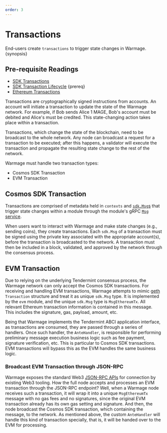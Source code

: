 ```yaml
---
order: 3
---
```


# Transactions

End-users create `transactions` to trigger state changes in Warmage. {synopsis}

## Pre-requisite Readings

- [SDK Transactions](https://docs.cosmos.network/master/core/transactions.html)
- [SDK Transaction Lifecycle](https://docs.cosmos.network/master/basics/tx-lifecycle.html) {prereq}
- [Ethereum Transactions](https://ethereum.org/en/developers/docs/transactions/)

Transactions are cryptographically signed instructions from accounts. An account will initiate a transaction to update
the state of the Warmage network. For example, if Bob sends Alice 1 MAGE, Bob's account must be debited and Alice's must
be credited. This state-changing action takes place within a transaction.

Transactions, which change the state of the blockchain, need to be broadcast to the whole network. Any node can
broadcast a request for a transaction to be executed; after this happens, a validator will execute the transaction and
propagate the resulting state change to the rest of the network.

Warmage must handle two transaction types:

- Cosmos SDK Transaction
- EVM Transaction

## Cosmos SDK Transaction

Transactions are comprised of metadata held in `contexts`
and [`sdk.Msg`s](https://docs.cosmos.network/master/building-modules/messages-and-queries.html)
that trigger state changes within a module through the module's
gRPC [`Msg` service](https://docs.cosmos.network/master/building-modules/msg-services.html).

When users want to interact with Warmage and make state changes (e.g., sending coins), they create transactions.
Each `sdk.Msg` of a transaction must be signed using the private key associated with the appropriate account(s), before
the transaction is broadcasted to the network. A transaction must then be included in a block, validated, and approved
by the network through the consensus process.

## EVM Transaction

Due to relying on the underlying Tendermint consensus process, the Warmage network can only accept the Cosmos SDK
transactions. For receiving and handling EVM transactions, Warmage attempts to
mimic [geth](https://github.com/ethereum/go-ethereum) `Transaction` structure and treat it as unique `sdk.Msg` type. It
is implemented by the `evm` module, and the unique `sdk.Msg` type is `MsgEthereumTx`. All relevant Ethereum transaction
information is contained in this message. This includes the signature, gas, payload, amount, etc.

Being that Warmage implements the Tendermint ABCI application interface, as transactions are consumed, they are passed
through a series of handlers. Once such handler, the `AnteHandler`, is responsible for performing preliminary message
execution business logic such as fee payment, signature verification, etc. This is particular to Cosmos SDK
transactions. EVM transactions will bypass this as the EVM handles the same business logic.

### Broadcast EVM Transaction through JSON-RPC

Warmage exposes the standard Web3 [JSON-RPC APIs](../api/json-rpc/server.md) for connection by existing Web3 tooling.
How the full node accepts and processes an EVM transaction through the JSON-RPC endpoint? Well, when a Warmage node
receives such a transaction, it will wrap it into a unique `MsgEthereumTx` message with no gas fees and no signatures,
since the original EVM transaction already has its own gas setting and signature. And then, the node broadcast the
Cosmos SDK transaction, which containing the message, to the network. As mentioned above, the custom `AnteHandler` will
handle this kind of transaction specially, that is, it will be handed over to the EVM for processing.
